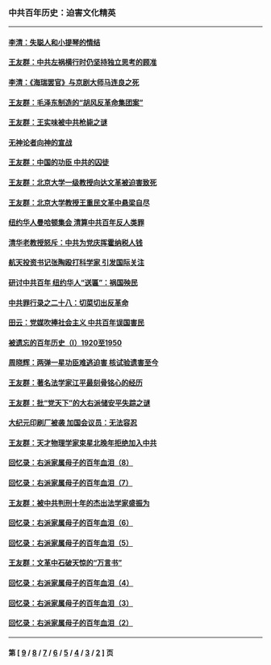 ### 中共百年历史：迫害文化精英
---
#### [李清：失聪人和小提琴的情结](../../pages/nf1176111/n13459280.md?02170430) 
#### [王友群：中共左祸横行时仍坚持独立思考的顾准](../../pages/nf1176111/n13444722.md?02170430) 
#### [李清：《海瑞罢官》与京剧大师马连良之死](../../pages/nf1176111/n13412316.md?02170430) 
#### [王友群：毛泽东制造的“胡风反革命集团案”](../../pages/nf1176111/n13324909.md?02170430) 
#### [王友群：王实味被中共枪毙之谜](../../pages/nf1176111/n13307502.md?02170430) 
#### [无神论者向神的宣战](../../pages/nf1176111/n13281535.md?02170430) 
#### [王友群：中国的功臣 中共的囚徒](../../pages/nf1176111/n13291790.md?02170430) 
#### [王友群：北京大学一级教授向达文革被迫害致死](../../pages/nf1176111/n13150966.md?02170430) 
#### [王友群：北京大学教授王重民文革中悬梁自尽](../../pages/nf1176111/n13084645.md?02170430) 
#### [纽约华人曼哈顿集会 清算中共百年反人类罪](../../pages/nf1176111/n13084157.md?02170430) 
#### [清华老教授怒斥：中共为党庆挥霍纳税人钱](../../pages/nf1176111/n13071430.md?02170430) 
#### [航天投资书记张陶殴打科学家 引发国际关注](../../pages/nf1176111/n13069132.md?02170430) 
#### [研讨中共百年 纽约华人“送匾”：祸国殃民](../../pages/nf1176111/n13057367.md?02170430) 
#### [中共罪行录之二十八：切菜切出反革命](../../pages/nf1176111/n13030600.md?02170430) 
#### [田云：党媒吹捧社会主义 中共百年误国害民](../../pages/nf1176111/n13006682.md?02170430) 
#### [被遗忘的百年历史（I）1920至1950](../../pages/nf1176111/n12986411.md?02170430) 
#### [周晓辉：两弹一星功臣难逃迫害 核试验遗害至今](../../pages/nf1176111/n12974997.md?02170430) 
#### [王友群：著名法学家江平最刻骨铭心的经历](../../pages/nf1176111/n12970787.md?02170430) 
#### [王友群：批“党天下”的大右派储安平失踪之谜](../../pages/nf1176111/n12954229.md?02170430) 
#### [大纪元印刷厂被袭 加国会议员：无法容忍](../../pages/nf1176111/n12883028.md?02170430) 
#### [王友群：天才物理学家束星北晚年拒绝加入中共](../../pages/nf1176111/n12792913.md?02170430) 
#### [回忆录：右派家属母子的百年血泪（8）](../../pages/nf1176111/n12706196.md?02170430) 
#### [回忆录：右派家属母子的百年血泪（7）](../../pages/nf1176111/n12706191.md?02170430) 
#### [王友群：被中共判刑十年的杰出法学家盛振为](../../pages/nf1176111/n12706141.md?02170430) 
#### [回忆录：右派家属母子的百年血泪（6）](../../pages/nf1176111/n12698863.md?02170430) 
#### [回忆录：右派家属母子的百年血泪（5）](../../pages/nf1176111/n12692515.md?02170430) 
#### [王友群：文革中石破天惊的“万言书”](../../pages/nf1176111/n12690994.md?02170430) 
#### [回忆录：右派家属母子的百年血泪（4）](../../pages/nf1176111/n12686410.md?02170430) 
#### [回忆录：右派家属母子的百年血泪（3）](../../pages/nf1176111/n12683820.md?02170430) 
#### [回忆录：右派家属母子的百年血泪（2）](../../pages/nf1176111/n12679738.md?02170430) 

---
#### 第 [ [9](./9.md?02170430) / [8](./8.md?02170430) / [7](./7.md?02170430) / [6](./6.md?02170430) / [5](./5.md?02170430) / [4](./4.md?02170430) / [3](./3.md?02170430) / [2](./2.md?02170430) ] 页
